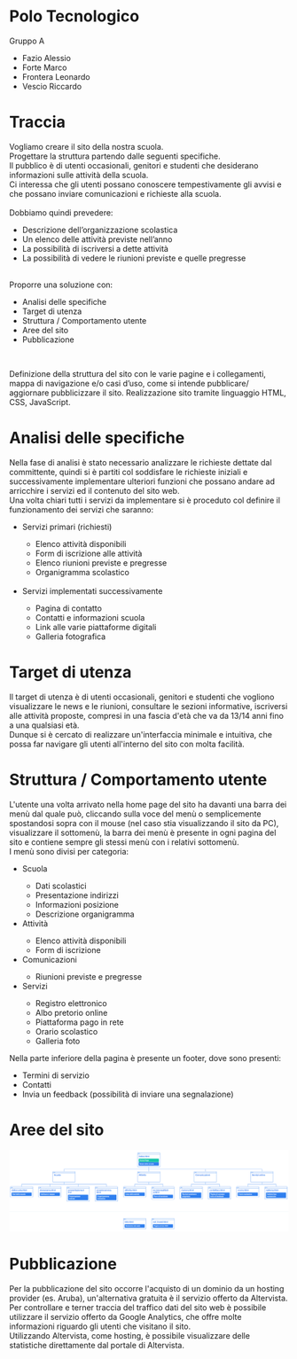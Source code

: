 # Polo Tecnologico
Gruppo A
<ul>
  <li>Fazio Alessio</li>
  <li>Forte Marco</li>
  <li>Frontera Leonardo</li>
  <li>Vescio Riccardo</li>
</ul>

# Traccia

Vogliamo creare il sito della nostra scuola.
<br>
Progettare la struttura partendo dalle seguenti specifiche.
<br>
Il pubblico è di utenti occasionali, genitori e studenti che desiderano informazioni sulle attività della scuola.
<br>
Ci interessa che gli utenti possano conoscere tempestivamente gli avvisi e che possano inviare comunicazioni e richieste alla scuola.
<br><br>
Dobbiamo quindi prevedere:

<ul>
  <li>Descrizione dell’organizzazione scolastica</li>
  <li>Un elenco delle attività previste nell’anno</li>
  <li>La possibilità di iscriversi a dette attività</li>
  <li>La possibilità di vedere le riunioni previste e quelle pregresse</li>
</ul>
<br>
Proporre una soluzione con:

<ul>
  <li>Analisi delle specifiche</li>
  <li>Target di utenza</li>
  <li>Struttura / Comportamento utente</li>
  <li>Aree del sito</li>
  <li>Pubblicazione</li>
</ul>

<br>

Definizione della struttura del sito con le varie pagine e i collegamenti, mappa di navigazione e/o casi d’uso, come si intende pubblicare/ aggiornare pubblicizzare il sito.
Realizzazione sito tramite linguaggio HTML, CSS, JavaScript.

# Analisi delle specifiche

Nella fase di analisi è stato necessario analizzare le richieste dettate dal committente, quindi si è partiti col soddisfare le richieste iniziali e successivamente implementare ulteriori funzioni che possano andare ad arricchire i servizi ed il contenuto del sito web.
<br>
Una volta chiari tutti i servizi da implementare si è proceduto col definire il funzionamento dei servizi che saranno:

<ul>
  <li>Servizi primari (richiesti)</li>
  
  <ul>
    <li>Elenco attività disponibili</li>
    <li>Form di iscrizione alle attività</li>
    <li>Elenco riunioni previste e pregresse</li>
    <li>Organigramma scolastico</li>
  </ul>
  <br>
  <li>Servizi implementati successivamente</li>
  
  <ul>
    <li>Pagina di contatto</li>
    <li>Contatti e informazioni scuola</li>
    <li>Link alle varie piattaforme digitali</li>
    <li>Galleria fotografica</li>
  </ul>
</ul>

# Target di utenza

Il target di utenza è di utenti occasionali, genitori e studenti che vogliono visualizzare le news e le riunioni, consultare le sezioni informative, iscriversi alle attività proposte, compresi in una fascia d'età che va da 13/14 anni fino a una qualsiasi età.
<br>
Dunque si è cercato di realizzare un'interfaccia minimale e intuitiva, che possa far navigare gli utenti all'interno del sito con molta facilità.

# Struttura / Comportamento utente

L'utente una volta arrivato nella home page del sito ha davanti una barra dei menù dal quale può, cliccando sulla voce del menù o semplicemente spostandosi sopra con il mouse (nel caso stia visualizzando il sito da PC), visualizzare il sottomenù, la barra dei menù è presente in ogni pagina del sito e contiene sempre gli stessi menù con i relativi sottomenù.
<br>
I menù sono divisi per categoria:
<ul>
  <li>Scuola</li>
  
  <ul>
    <li>Dati scolastici</li>
    <li>Presentazione indirizzi</li>
    <li>Informazioni posizione</li>
    <li>Descrizione organigramma</li>
  </ul>
  
  <li>Attività</li>
  
  <ul>
    <li>Elenco attività disponibili</li>
    <li>Form di iscrizione</li>
  </ul>
  
  <li>Comunicazioni</li>
  
  <ul>
    <li>Riunioni previste e pregresse</li>
  </ul>
  
  <li>Servizi</li>
  
  <ul>
    <li>Registro elettronico</li>
    <li>Albo pretorio online</li>
    <li>Piattaforma pago in rete</li>
    <li>Orario scolastico</li>
    <li>Galleria foto</li>
  </ul>
</ul>

Nella parte inferiore della pagina è presente un footer, dove sono presenti:

<ul>
  <li>Termini di servizio</li>
  <li>Contatti</li>
  <li>Invia un feedback (possibilità di inviare una segnalazione)</li>
</ul>

# Aree del sito
<img src="polotecnologico/immagini/sitemap.PNG">

# Pubblicazione

Per la pubblicazione del sito occorre l'acquisto di un dominio da un hosting provider (es. Aruba), un'alternativa gratuita è il servizio offerto da Altervista.
<br>
Per controllare e terner traccia del traffico dati del sito web è possibile utilizzare il servizio offerto da Google Analytics, che offre molte informazioni riguardo gli utenti che visitano il sito.
<br>
Utilizzando Altervista, come hosting, è possibile visualizzare delle statistiche direttamente dal portale di Altervista.
